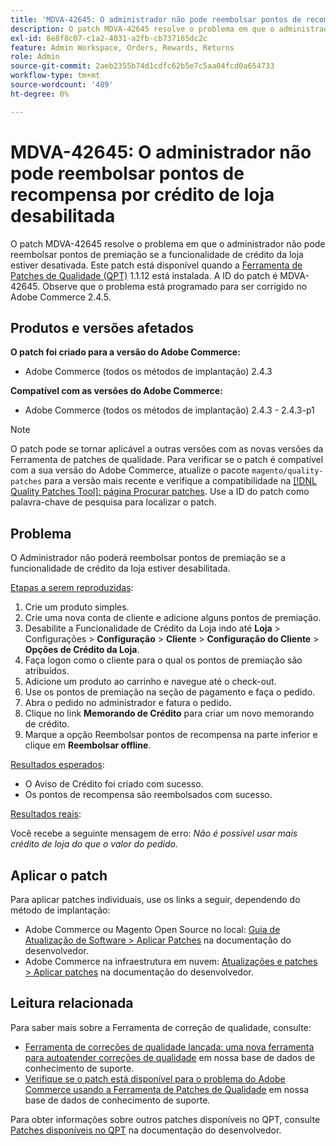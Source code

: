 ```yaml
---
title: 'MDVA-42645: O administrador não pode reembolsar pontos de recompensa por crédito de loja desabilitada'
description: O patch MDVA-42645 resolve o problema em que o administrador não pode reembolsar pontos de premiação se a funcionalidade de crédito da loja estiver desativada. Este patch está disponível quando a [Ferramenta de correções de qualidade (QPT)](/help/announcements/adobe-commerce-announcements/magento-quality-patches-released-new-tool-to-self-serve-quality-patches.md) 1.1.12 está instalada. A ID do patch é MDVA-42645. Observe que o problema está programado para ser corrigido no Adobe Commerce 2.4.5.
exl-id: 8e8f8c07-c1a2-4031-a2fb-cb737165dc2c
feature: Admin Workspace, Orders, Rewards, Returns
role: Admin
source-git-commit: 2aeb2355b74d1cdfc62b5e7c5aa04fcd0a654733
workflow-type: tm+mt
source-wordcount: '489'
ht-degree: 0%

---
```


# MDVA-42645: O administrador não pode reembolsar pontos de recompensa por crédito de loja desabilitada

O patch MDVA-42645 resolve o problema em que o administrador não pode reembolsar pontos de premiação se a funcionalidade de crédito da loja estiver desativada. Este patch está disponível quando a [Ferramenta de Patches de Qualidade (QPT)](/help/announcements/adobe-commerce-announcements/magento-quality-patches-released-new-tool-to-self-serve-quality-patches.md) 1.1.12 está instalada. A ID do patch é MDVA-42645. Observe que o problema está programado para ser corrigido no Adobe Commerce 2.4.5.

## Produtos e versões afetados

**O patch foi criado para a versão do Adobe Commerce:**

* Adobe Commerce (todos os métodos de implantação) 2.4.3

**Compatível com as versões do Adobe Commerce:**

* Adobe Commerce (todos os métodos de implantação) 2.4.3 - 2.4.3-p1

>[!NOTE]
>
>O patch pode se tornar aplicável a outras versões com as novas versões da Ferramenta de patches de qualidade. Para verificar se o patch é compatível com a sua versão do Adobe Commerce, atualize o pacote `magento/quality-patches` para a versão mais recente e verifique a compatibilidade na [[!DNL Quality Patches Tool]: página Procurar patches](https://experienceleague.adobe.com/tools/commerce-quality-patches/index.html?lang=pt-BR). Use a ID do patch como palavra-chave de pesquisa para localizar o patch.

## Problema

O Administrador não poderá reembolsar pontos de premiação se a funcionalidade de crédito da loja estiver desabilitada.

<u>Etapas a serem reproduzidas</u>:

1. Crie um produto simples.
1. Crie uma nova conta de cliente e adicione alguns pontos de premiação.
1. Desabilite a Funcionalidade de Crédito da Loja indo até **Loja** > Configurações > **Configuração** > **Cliente** > **Configuração do Cliente** > **Opções de Crédito da Loja**.
1. Faça logon como o cliente para o qual os pontos de premiação são atribuídos.
1. Adicione um produto ao carrinho e navegue até o check-out.
1. Use os pontos de premiação na seção de pagamento e faça o pedido.
1. Abra o pedido no administrador e fatura o pedido.
1. Clique no link **Memorando de Crédito** para criar um novo memorando de crédito.
1. Marque a opção Reembolsar pontos de recompensa na parte inferior e clique em **Reembolsar offline**.

<u>Resultados esperados</u>:

* O Aviso de Crédito foi criado com sucesso.
* Os pontos de recompensa são reembolsados com sucesso.

<u>Resultados reais</u>:

Você recebe a seguinte mensagem de erro: *Não é possível usar mais crédito de loja do que o valor do pedido.*

## Aplicar o patch

Para aplicar patches individuais, use os links a seguir, dependendo do método de implantação:

* Adobe Commerce ou Magento Open Source no local: [Guia de Atualização de Software > Aplicar Patches](https://experienceleague.adobe.com/pt-br/docs/commerce-operations/tools/quality-patches-tool/usage) na documentação do desenvolvedor.
* Adobe Commerce na infraestrutura em nuvem: [Atualizações e patches > Aplicar patches](https://experienceleague.adobe.com/pt-br/docs/commerce-cloud-service/user-guide/develop/upgrade/apply-patches) na documentação do desenvolvedor.

## Leitura relacionada

Para saber mais sobre a Ferramenta de correção de qualidade, consulte:

* [Ferramenta de correções de qualidade lançada: uma nova ferramenta para autoatender correções de qualidade](/help/announcements/adobe-commerce-announcements/magento-quality-patches-released-new-tool-to-self-serve-quality-patches.md) em nossa base de dados de conhecimento de suporte.
* [Verifique se o patch está disponível para o problema do Adobe Commerce usando a Ferramenta de Patches de Qualidade](/help/support-tools/patches-available-in-qpt-tool/check-patch-for-magento-issue-with-magento-quality-patches.md) em nossa base de dados de conhecimento de suporte.

Para obter informações sobre outros patches disponíveis no QPT, consulte [Patches disponíveis no QPT](https://experienceleague.adobe.com/tools/commerce-quality-patches/index.html?lang=pt-BR) na documentação do desenvolvedor.

